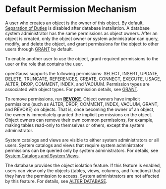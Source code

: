 # Default Permission Mechanism<a name="EN-US_TOPIC_0289899957"></a>

A user who creates an object is the owner of this object. By default,  [Separation of Duties](separation-of-duties.md)  is disabled after database installation. A database system administrator has the same permissions as object owners. After an object is created, only the object owner or system administrator can query, modify, and delete the object, and grant permissions for the object to other users through  [GRANT](../SQLReference/grant.md)  by default.

To enable another user to use the object, grant required permissions to the user or the role that contains the user.

openGauss supports the following permissions: SELECT, INSERT, UPDATE, DELETE, TRUNCATE, REFERENCES, CREATE, CONNECT, EXECUTE, USAGE, ALTER, DROP, COMMENT, INDEX, and VACUUM. Permission types are associated with object types. For permission details, see  [GRANT](../SQLReference/grant.md).

To remove permissions, run  **[REVOKE](../SQLReference/revoke.md)**. Object owners have implicit permissions \(such as ALTER, DROP, COMMENT, INDEX, VACUUM, GRANT, and REVOKE\) on objects. That is, once becoming the owner of an object, the owner is immediately granted the implicit permissions on the object. Object owners can remove their own common permissions, for example, making tables read-only to themselves or others, except the system administrator.

System catalogs and views are visible to either system administrators or all users. System catalogs and views that require system administrator permissions can be queried only by system administrators. For details, see  [System Catalogs and System Views](../DataBaseReference/system-catalogs-and-system-views.md).

The database provides the object isolation feature. If this feature is enabled, users can view only the objects \(tables, views, columns, and functions\) that they have the permission to access. System administrators are not affected by this feature. For details, see  [ALTER DATABASE](../SQLReference/alter-database.md).

